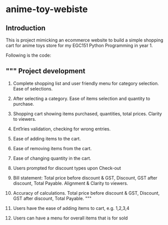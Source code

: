 # anime-toy-webiste

## Introduction
This is project mimicking an ecommerce website to build a simple shopping cart for anime toys store for my EGC151 Python Programming in year 1. 

Following is the code:


"""
Project development
---------------------
1. Complete shopping list and user friendly menu for category selection. Ease of selections.
2. After selecting a category. Ease of items selection and quantity to purchase.
3. Shopping cart showing items purchased,  quantities, total prices. Clarity to viewers.
4. Ent1ries validation, checking for wrong entries.
5. Ease of adding items to the cart.
6. Ease of removing items from the cart.
7. Ease of changing quantity in the cart.
8. Users prompted for discount types upon Check-out
9. Bill statement: Total price before discount & GST, Discount, GST after discount, Total Payable. Alignment & Clarity to viewers.  
10. Accuracy of calculations. Total price before discount & GST, Discount, GST after discount, Total Payable.
"""
1. Users have the ease of adding items to cart, e.g. 1,2,3,4
 
2. Users can have a menu for overall items that is for sold


